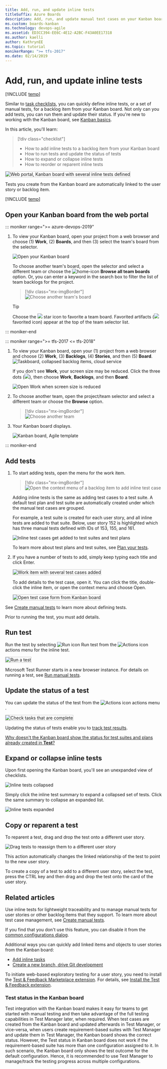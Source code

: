 ```yaml
---
title: Add, run, and update inline tests
titleSuffix: Azure Boards
description: Add, run, and update manual test cases on your Kanban board for lightweight tracking in Azure Boards, Azure DevOps, & Team Foundation Server
ms.custom: boards-kanban
ms.technology: devops-agile
ms.assetid: ED3CC394-EE6C-4E12-A2BC-F43A0EE17318
ms.author: kaelli
author: KathrynEE
ms.topic: tutorial
monikerRange: ">= tfs-2017"
ms.date: 02/14/2019
---
```


# Add, run, and update inline tests

[!INCLUDE [temp](../../includes/dev15-and-ts-version-header.md)]

Similar to [task checklists](add-task-checklists.md), you can quickly define inline tests, or a set of manual tests, for a backlog item from your Kanban board. Not only can you add tests, you can run them and update their status. If you're new to working with the Kanban board, see [Kanban basics](kanban-basics.md).

In this article, you'll learn:

> [!div class="checklist"]
>
> - How to add inline tests to a backlog item from your Kanban board
> - How to run tests and update the status of tests
> - How to expand or collapse inline tests
> - How to reorder or reparent inline tests

<img src="media/i-test-board-intro.png" alt="Web portal, Kanban board with several inline tests defined" style="border: 1px solid #C3C3C3;" />

Tests you create from the Kanban board are automatically linked to the user story or backlog item.

[!INCLUDE [temp](../includes/prerequisites-kanban.md)]

## Open your Kanban board from the web portal

::: moniker range=">= azure-devops-2019"

1. To view your Kanban board, open your project from a web browser and choose (1) **Work**, (2) **Boards**, and then (3) select the team's board from the selector.

   ![Open your Kanban board](media/quickstart/open-kanban-board-agile.png)

   To choose another team's board, open the selector and select a different team or choose the ![home-icon](/azure/devops/media/icons/home-icon.png) **Browse all team boards** option. Or, you can enter a keyword in the search box to filter the list of team backlogs for the project.

   > [!div class="mx-imgBorder"]  
   > ![Choose another team's board](media/quickstart/select-kanban-team-board.png)

   > [!TIP]  
   > Choose the ![ ](/azure/devops/media/icons/icon-favorite-star.png) star icon to favorite a team board. Favorited artifacts (![ ](/azure/devops/media/icons/icon-favorited.png) favorited icon) appear at the top of the team selector list.

::: moniker-end

::: moniker range=">= tfs-2017 <= tfs-2018"

1. To view your Kanban board, open your (1) project from a web browser and choose (2) **Work**, (3) **Backlogs**, (4) **Stories**, and then (5) **Board**.
   ![Taskboard, collapsed backlog items, cloud service](media/quickstart/open-kanban-board.png)

   If you don't see **Work**, your screen size may be reduced. Click the three dots (![ ](/azure/devops/media/ellipses-reduced-screen-size.png)), then choose **Work**, **Backlogs**, and then **Board**.

   ![Open Work when screen size is reduced](media/kanban-quickstart-reduced-screensize.png)

1. To choose another team, open the project/team selector and select a different team or choose the **Browse** option.

   > [!div class="mx-imgBorder"]  
   > ![Choose another team](../sprints/media/assign-items-sprint/team-selector-backlogs-standard.png)

1. Your Kanban board displays.

   ![Kanban board, Agile template](media/kanban-basics-intro.png)

::: moniker-end

## Add tests

1. To start adding tests, open the menu for the work item.

   > [!div class="mx-imgBorder"]  
   > ![Open the context menu of a backlog item to add inline test case](media/i-test-add-test.png)

   Adding inline tests is the same as adding test cases to a test suite. A default test plan and test suite are automatically created under which the manual test cases are grouped.

   For example, a test suite is created for each user story, and all inline tests are added to that suite. Below, user story 152 is highlighted which has three manual tests defined with IDs of 153, 155, and 161.

   ![Inline test cases get added to test suites and test plans](media/i-test-plan-suite.png)

   To learn more about test plans and test suites, see [Plan your tests](../../test/create-a-test-plan.md).

2. If you have a number of tests to add, simply keep typing each title and click Enter.

   <img src="media/i-test-story-with-3-inline-tests.png" alt="Work item with several test cases added" style="border: 1px solid #C3C3C3;" />

   To add details to the test case, open it. You can click the title, double-click the inline item, or open the context menu and choose Open.

   <img src="media/i-test-case-form.png" alt="Open test case form from Kanban board" style="border: 1px solid #C3C3C3;" />

See [Create manual tests](../../test/create-test-cases.md) to learn more about defining tests.

Prior to running the test, you must add details.

## Run test

Run the test by selecting ![Run icon](../media/icons/run_query.png) Run test from the ![Actions icon](../media/icons/actions-icon.png) actions menu for the inline test.

<img src="media/i-test-run-test.png" alt="Run a test" style="border: 1px solid #C3C3C3;" />

Microsoft Test Runner starts in a new browser instance. For details on running a test, see [Run manual tests](../../test/run-manual-tests.md).

## Update the status of a test

You can update the status of the test from the ![Actions icon](../media/icons/actions-icon.png) actions menu .

<img src="media/i-test-update-status.png" alt="Check tasks that are complete" style="border: 1px solid #C3C3C3;" /> 
 
Updating the status of tests enable you to <a href="../../test/track-test-status.md" data-raw-source="[track test results](../../test/track-test-status.md)">track test results</a>.

[Why doesn't the Kanban board show the status for test suites and plans already created in **Test**?](#test-status-kanban)

## Expand or collapse inline tests

Upon first opening the Kanban board, you'll see an unexpanded view of checklists.

![Inline tests collapsed](media/i-test-open-board-collapsed-tests.png)

Simply click the inline test summary to expand a collapsed set of tests. Click the same summary to collapse an expanded list.

![Inline tests expanded](media/i-test-expanded-test-list.png)

## Copy or reparent a test

To reparent a test, drag and drop the test onto a different user story.

![Drag tests to reassign them to a different user story ](media/i-test-drag-reparent.png)

This action automatically changes the linked relationship of the test to point to the new user story.

To create a copy of a test to add to a different user story, select the test, press the CTRL key and then drag and drop the test onto the card of the user story.

## Related articles

Use inline tests for lightweight traceability and to manage manual tests for user stories or other backlog items that they support. To learn more about test case management, see [Create manual tests](../../test/create-test-cases.md).

If you find that you don't use this feature, you can disable it from the [common configurations dialog](../../boards/boards/customize-cards.md#annotations).

Additional ways you can quickly add linked items and objects to user stories from the Kanban board:

- [Add inline tasks](add-task-checklists.md)
- [Create a new branch, drive Git development](../backlogs/connect-work-items-to-git-dev-ops.md)

To initiate web-based exploratory testing for a user story, you need to install the [Test & Feedback Marketplace extension](https://marketplace.visualstudio.com/items?itemName=ms.vss-exploratorytesting-web). For details, see [Install the Test & Feedback extension](../../test/perform-exploratory-tests.md).

<a name="test-status-kanban"></a>

### Test status in the Kanban board

Test integration with the Kanban board makes it easy for teams to get started with manual testing and then take advantage of the full testing capabilities in Test Manager later, when required. When test cases are created from the Kanban board and updated afterwards in Test Manager, or vice-versa, when users create requirement-based suites with Test Manager and update them in Test Manager, the Kanban board shows the correct status. However, the Test status in Kanban board does not work if the requirement-based suite has more than one configuration assigned to it. In such scenario, the Kanban board only shows the test outcome for the default configuration. Hence, it is recommended to use Test Manager to manage/track the testing progress across multiple configurations.
